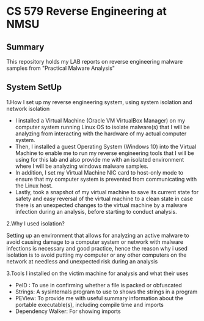 # CS 579 Reverse Engineering at NMSU

## Summary
This repository holds my LAB reports on reverse engineering malware samples from "Practical Malware Analysis"

## System SetUp
1.How I set up my reverse engineering system, using system isolation and network isolation
- I installed a Virtual Machine (Oracle VM VirtualBox Manager) on my computer system running Linux OS to isolate malware(s) that I will be analyzing from interacting with the hardware of my actual computer system.
- Then, I installed a guest Operating System (Windows 10) into the Virtual Machine to enable me to run my reverse engineering tools that I will be using for this lab and also provide me with an isolated environment where I will be analyzing windows malware samples. 
- In addition, I set my Virtual Machine NIC card to host-only mode to ensure that my computer system is prevented from communicating with the Linux host.
- Lastly, took a snapshot of my virtual machine to save its current state for safety and easy reversal of the virtual machine to a clean state in case there is an unexpected changes to the virtual machine by a malware infection during an analysis, before starting to conduct analysis. 

2.Why I used isolation?

Setting up an environment that allows for analyzing an active malware to avoid causing damage to a computer system or network with malware infections is necessary and good practice, hence the reason why i used isolation is to avoid putting my computer or any other computers on the network at needless and unexpected risk during an analysis

3.Tools I installed on the victim machine for analysis and what their uses
- PeID : To use in confirming whether a file is packed or obfuscated
- Strings: A sysinternals program to use to shows the strings in a program
- PEView: To provide me with useful summary information about the portable executable(s), including compile time and imports
- Dependency Walker: For showing imports

